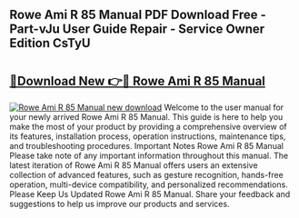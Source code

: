 ## Rowe Ami R 85 Manual PDF Download Free - Part-vJu User Guide Repair - Service Owner Edition CsTyU

# <h2><a href="http://bc52313.oget.top/?id=Rowe+Ami+R+85+Manual">🔗Download New 👉🔴 Rowe Ami R 85 Manual</a></h2>

[![Rowe Ami R 85 Manual new download](https://i.imgur.com/5g1atiW.png)](http://bc52313.oget.top/?id=Rowe+Ami+R+85+Manual)
Welcome to the user manual for your newly arrived Rowe Ami R 85 Manual. This guide is here to help you make the most of your product by providing a comprehensive overview of its features, installation process, operation instructions, maintenance tips, and troubleshooting procedures. Important Notes Rowe Ami R 85 Manual Please take note of any important information throughout this manual. The latest iteration of Rowe Ami R 85 Manual offers users an extensive collection of advanced features, such as gesture recognition, hands-free operation, multi-device compatibility, and personalized recommendations. Please Keep Us Updated Rowe Ami R 85 Manual. Share your feedback and suggestions to help us improve our products and services.
